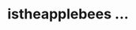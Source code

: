 ---
ee_id: '4395'
site: '1'
type: '2'
url: 2013-132-istheapplebeesondelcoparkdrinthesuburbsofdaytonopenrightnow.com
title: istheapplebees ...
year: 2013-2018
display_year: '2013'
medium: Website
dims:
pitch: ".....exactly the URL says. Would u believe me if I told u this took me 5 years
  to finish?"
ps:
live_url: http://istheapplebeesondelcoparkdrinthesuburbsofdaytonopenrightnow.com
related:
youtube:
related_code:
imgs: 2013-132-digital-db-02.jpg
subheading:
download:
add_credit:
add_credits:
commission:
layout: things-i-made
---